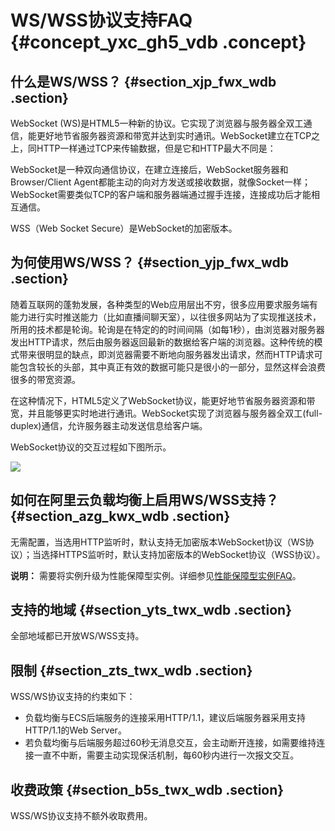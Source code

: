 # WS/WSS协议支持FAQ {#concept_yxc_gh5_vdb .concept}

## 什么是WS/WSS？ {#section_xjp_fwx_wdb .section}

WebSocket \(WS\)是HTML5一种新的协议。它实现了浏览器与服务器全双工通信，能更好地节省服务器资源和带宽并达到实时通讯。WebSocket建立在TCP之上，同HTTP一样通过TCP来传输数据，但是它和HTTP最大不同是：

WebSocket是一种双向通信协议，在建立连接后，WebSocket服务器和Browser/Client Agent都能主动的向对方发送或接收数据，就像Socket一样；WebSocket需要类似TCP的客户端和服务器端通过握手连接，连接成功后才能相互通信。

WSS（Web Socket Secure）是WebSocket的加密版本。

## 为何使用WS/WSS？ {#section_yjp_fwx_wdb .section}

随着互联网的蓬勃发展，各种类型的Web应用层出不穷，很多应用要求服务端有能力进行实时推送能力（比如直播间聊天室），以往很多网站为了实现推送技术，所用的技术都是轮询。轮询是在特定的的时间间隔（如每1秒），由浏览器对服务器发出HTTP请求，然后由服务器返回最新的数据给客户端的浏览器。这种传统的模式带来很明显的缺点，即浏览器需要不断地向服务器发出请求，然而HTTP请求可能包含较长的头部，其中真正有效的数据可能只是很小的一部分，显然这样会浪费很多的带宽资源。

在这种情况下，HTML5定义了WebSocket协议，能更好地节省服务器资源和带宽，并且能够更实时地进行通讯。WebSocket实现了浏览器与服务器全双工\(full-duplex\)通信，允许服务器主动发送信息给客户端。

WebSocket协议的交互过程如下图所示。

![](http://static-aliyun-doc.oss-cn-hangzhou.aliyuncs.com/assets/img/4293/15658838943247_zh-CN.png)

## 如何在阿里云负载均衡上启用WS/WSS支持？ {#section_azg_kwx_wdb .section}

无需配置，当选用HTTP监听时，默认支持无加密版本WebSocket协议（WS协议）；当选择HTTPS监听时，默认支持加密版本的WebSocket协议（WSS协议）。

**说明：** 需要将实例升级为性能保障型实例。详细参见[性能保障型实例FAQ](intl.zh-CN/常见问题/性能保障型实例FAQ.md#)。

## 支持的地域 {#section_yts_twx_wdb .section}

全部地域都已开放WS/WSS支持。

## 限制 {#section_zts_twx_wdb .section}

WSS/WS协议支持的约束如下：

-   负载均衡与ECS后端服务的连接采用HTTP/1.1，建议后端服务器采用支持HTTP/1.1的Web Server。
-   若负载均衡与后端服务超过60秒无消息交互，会主动断开连接，如需要维持连接一直不中断，需要主动实现保活机制，每60秒内进行一次报文交互。

## 收费政策 {#section_b5s_twx_wdb .section}

WSS/WS协议支持不额外收取费用。

